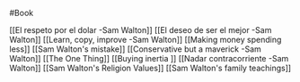 #Book 


[[El respeto por el dolar -Sam Walton]]
[[El deseo de ser el mejor -Sam Walton]]
[[Learn, copy, improve -Sam Walton]]
[[Making money spending less]]
[[Sam Walton's mistake]]
[[Conservative but a maverick -Sam Walton]]
[[The One Thing]]
[[Buying inertia ]]
[[Nadar contracorriente -Sam Walton]]
[[Sam Walton's Religion Values]]
[[Sam Walton's family teachings]]


